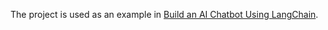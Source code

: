 The project is used as an example in [Build an AI Chatbot Using LangChain](https://medium.com/ai-in-plain-english/build-an-ai-chatbot-using-langchain-aeb422c04d34).
